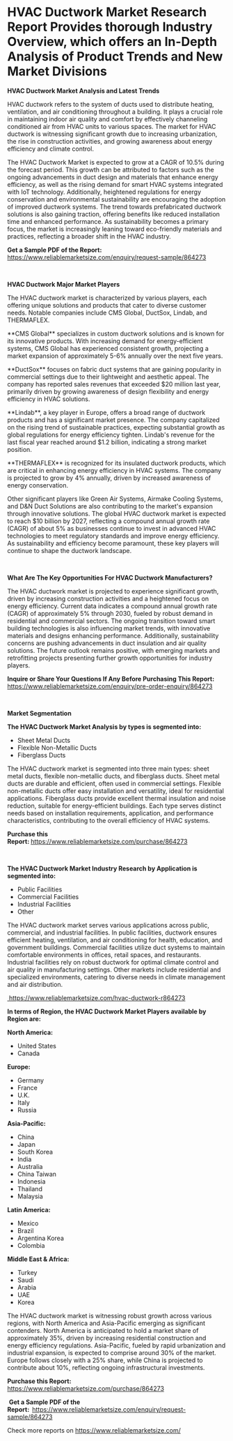 <p><h1>HVAC Ductwork Market Research Report Provides thorough Industry Overview, which offers an In-Depth Analysis of Product Trends and New Market Divisions</h1></p><p><strong>HVAC Ductwork Market Analysis and Latest Trends</strong></p>
<p><p>HVAC ductwork refers to the system of ducts used to distribute heating, ventilation, and air conditioning throughout a building. It plays a crucial role in maintaining indoor air quality and comfort by effectively channeling conditioned air from HVAC units to various spaces. The market for HVAC ductwork is witnessing significant growth due to increasing urbanization, the rise in construction activities, and growing awareness about energy efficiency and climate control.</p><p>The HVAC Ductwork Market is expected to grow at a CAGR of 10.5% during the forecast period. This growth can be attributed to factors such as the ongoing advancements in duct design and materials that enhance energy efficiency, as well as the rising demand for smart HVAC systems integrated with IoT technology. Additionally, heightened regulations for energy conservation and environmental sustainability are encouraging the adoption of improved ductwork systems. The trend towards prefabricated ductwork solutions is also gaining traction, offering benefits like reduced installation time and enhanced performance. As sustainability becomes a primary focus, the market is increasingly leaning toward eco-friendly materials and practices, reflecting a broader shift in the HVAC industry.</p></p>
<p><strong>Get a Sample PDF of the Report:&nbsp;</strong> <a href="https://www.reliablemarketsize.com/enquiry/request-sample/864273?utm_campaign=3198&utm_medium=2&utm_source=Github&utm_content=ia&utm_term=05042025&utm_id=hvac-ductwork">https://www.reliablemarketsize.com/enquiry/request-sample/864273</a></p>
<p>&nbsp;</p>
<p><strong>HVAC Ductwork Major Market Players</strong></p>
<p><p>The HVAC ductwork market is characterized by various players, each offering unique solutions and products that cater to diverse customer needs. Notable companies include CMS Global, DuctSox, Lindab, and THERMAFLEX. </p><p>**CMS Global** specializes in custom ductwork solutions and is known for its innovative products. With increasing demand for energy-efficient systems, CMS Global has experienced consistent growth, projecting a market expansion of approximately 5-6% annually over the next five years.</p><p>**DuctSox** focuses on fabric duct systems that are gaining popularity in commercial settings due to their lightweight and aesthetic appeal. The company has reported sales revenues that exceeded $20 million last year, primarily driven by growing awareness of design flexibility and energy efficiency in HVAC solutions.</p><p>**Lindab**, a key player in Europe, offers a broad range of ductwork products and has a significant market presence. The company capitalized on the rising trend of sustainable practices, expecting substantial growth as global regulations for energy efficiency tighten. Lindab's revenue for the last fiscal year reached around $1.2 billion, indicating a strong market position.</p><p>**THERMAFLEX** is recognized for its insulated ductwork products, which are critical in enhancing energy efficiency in HVAC systems. The company is projected to grow by 4% annually, driven by increased awareness of energy conservation.</p><p>Other significant players like Green Air Systems, Airmake Cooling Systems, and D&N Duct Solutions are also contributing to the market's expansion through innovative solutions. The global HVAC ductwork market is expected to reach $10 billion by 2027, reflecting a compound annual growth rate (CAGR) of about 5% as businesses continue to invest in advanced HVAC technologies to meet regulatory standards and improve energy efficiency. As sustainability and efficiency become paramount, these key players will continue to shape the ductwork landscape.</p></p>
<p>&nbsp;</p>
<p><strong>What Are The Key Opportunities For HVAC Ductwork Manufacturers?</strong></p>
<p><p>The HVAC ductwork market is projected to experience significant growth, driven by increasing construction activities and a heightened focus on energy efficiency. Current data indicates a compound annual growth rate (CAGR) of approximately 5% through 2030, fueled by robust demand in residential and commercial sectors. The ongoing transition toward smart building technologies is also influencing market trends, with innovative materials and designs enhancing performance. Additionally, sustainability concerns are pushing advancements in duct insulation and air quality solutions. The future outlook remains positive, with emerging markets and retrofitting projects presenting further growth opportunities for industry players.</p></p>
<p><strong>Inquire or Share Your Questions If Any Before Purchasing This Report:</strong> <a href="https://www.reliablemarketsize.com/enquiry/pre-order-enquiry/864273?utm_campaign=3198&utm_medium=2&utm_source=Github&utm_content=ia&utm_term=05042025&utm_id=hvac-ductwork">https://www.reliablemarketsize.com/enquiry/pre-order-enquiry/864273</a></p>
<p>&nbsp;</p>
<p><strong>Market Segmentation</strong></p>
<p><strong>The HVAC Ductwork Market Analysis by types is segmented into:</strong></p>
<p><ul><li>Sheet Metal Ducts</li><li>Flexible Non-Metallic Ducts</li><li>Fiberglass Ducts</li></ul></p>
<p><p>The HVAC ductwork market is segmented into three main types: sheet metal ducts, flexible non-metallic ducts, and fiberglass ducts. Sheet metal ducts are durable and efficient, often used in commercial settings. Flexible non-metallic ducts offer easy installation and versatility, ideal for residential applications. Fiberglass ducts provide excellent thermal insulation and noise reduction, suitable for energy-efficient buildings. Each type serves distinct needs based on installation requirements, application, and performance characteristics, contributing to the overall efficiency of HVAC systems.</p></p>
<p><strong>Purchase this Report:&nbsp;</strong><a href="https://www.reliablemarketsize.com/purchase/864273?utm_campaign=3198&utm_medium=2&utm_source=Github&utm_content=ia&utm_term=05042025&utm_id=hvac-ductwork">https://www.reliablemarketsize.com/purchase/864273</a></p>
<p>&nbsp;</p>
<p><strong>The HVAC Ductwork Market Industry Research by Application is segmented into:</strong></p>
<p><ul><li>Public Facilities</li><li>Commercial Facilities</li><li>Industrial Facilities</li><li>Other</li></ul></p>
<p><p>The HVAC ductwork market serves various applications across public, commercial, and industrial facilities. In public facilities, ductwork ensures efficient heating, ventilation, and air conditioning for health, education, and government buildings. Commercial facilities utilize duct systems to maintain comfortable environments in offices, retail spaces, and restaurants. Industrial facilities rely on robust ductwork for optimal climate control and air quality in manufacturing settings. Other markets include residential and specialized environments, catering to diverse needs in climate management and air distribution.</p></p>
<p><a href="https://www.reliablemarketsize.com/hvac-ductwork-r864273?utm_campaign=3198&utm_medium=2&utm_source=Github&utm_content=ia&utm_term=05042025&utm_id=hvac-ductwork">&nbsp;https://www.reliablemarketsize.com/hvac-ductwork-r864273</a></p>
<p><strong>In terms of Region, the HVAC Ductwork Market Players available by Region are:</strong></p>
<p>
    <p> <strong> North America: </strong>
        <ul>
            <li>United States</li>
            <li>Canada</li>
        </ul>
        </p> 
    <p> <strong> Europe: </strong>
        <ul>
            <li>Germany</li>
            <li>France</li>
            <li>U.K.</li>
            <li>Italy</li>
            <li>Russia</li>
        </ul>
        </p> 
    <p> <strong> Asia-Pacific: </strong>
        <ul>
            <li>China</li>
            <li>Japan</li>
            <li>South Korea</li>
            <li>India</li>
            <li>Australia</li>
            <li>China Taiwan</li>
            <li>Indonesia</li>
            <li>Thailand</li>
            <li>Malaysia</li>
        </ul>
        </p> 
    <p> <strong> Latin America: </strong>
        <ul>
            <li>Mexico</li>
            <li>Brazil</li>
            <li>Argentina Korea</li>
            <li>Colombia</li>
        </ul>
        </p> 
    <p> <strong> Middle East & Africa: </strong>
        <ul>
            <li>Turkey</li>
            <li>Saudi</li>
            <li>Arabia</li>
            <li>UAE</li>
            <li>Korea</li>
        </ul>
    </p>
    </p>
<p><p>The HVAC ductwork market is witnessing robust growth across various regions, with North America and Asia-Pacific emerging as significant contenders. North America is anticipated to hold a market share of approximately 35%, driven by increasing residential construction and energy efficiency regulations. Asia-Pacific, fueled by rapid urbanization and industrial expansion, is expected to comprise around 30% of the market. Europe follows closely with a 25% share, while China is projected to contribute about 10%, reflecting ongoing infrastructural investments.</p></p>
<p><strong>Purchase this Report: </strong><a href="https://www.reliablemarketsize.com/purchase/864273?utm_campaign=3198&utm_medium=2&utm_source=Github&utm_content=ia&utm_term=05042025&utm_id=hvac-ductwork">https://www.reliablemarketsize.com/purchase/864273</a></p>
<p>&nbsp;<strong>Get a Sample PDF of the Report:&nbsp;&nbsp;</strong><a href="https://www.reliablemarketsize.com/enquiry/request-sample/864273?utm_campaign=3198&utm_medium=2&utm_source=Github&utm_content=ia&utm_term=05042025&utm_id=hvac-ductwork">https://www.reliablemarketsize.com/enquiry/request-sample/864273</a></p>
<p><strong></strong></p>
<p>Check more reports on <a href="https://www.reliablemarketsize.com/?utm_campaign=3198&utm_medium=2&utm_source=Github&utm_content=ia&utm_term=05042025&utm_id=hvac-ductwork">https://www.reliablemarketsize.com/</a></p>